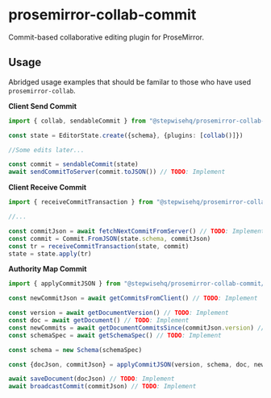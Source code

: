 prosemirror-collab-commit
=========================

Commit-based collaborative editing plugin for ProseMirror.



## Usage

Abridged usage examples that should be familar to those who have used `prosemirror-collab`.

**Client Send Commit**

```typescript
import { collab, sendableCommit } from "@stepwisehq/prosemirror-collab-commit/collab-commit"

const state = EditorState.create({schema}, {plugins: [collab()]})

//Some edits later...

const commit = sendableCommit(state)
await sendCommitToServer(commit.toJSON()) // TODO: Implement
```

**Client Receive Commit**

```typescript
import { receiveCommitTransaction } from "@stepwisehq/prosemirror-collab-commit/collab-commit"

//...

const commitJson = await fetchNextCommitFromServer() // TODO: Implement
const commit = Commit.FromJSON(state.schema, commitJson)
const tr = receiveCommitTransaction(state, commit)
state = state.apply(tr)
```


**Authority Map Commit**

```typescript
import { applyCommitJSON } from "@stepwisehq/prosemirror-collab-commit/apply-commit"

const newCommitJson = await getCommitsFromClient() // TODO: Implement

const version = await getDocumentVersion() // TODO: Implement
const doc = await getDocument() // TODO: Implement
const newCommits = await getDocumentCommitsSince(commitJson.version) // TODO: Implement
const schemaSpec = await getSchemaSpec() // TODO: Implement

const schema = new Schema(schemaSpec)

const {docJson, commitJson} = applyCommitJSON(version, schema, doc, newCommits, newCommitJson)

await saveDocument(docJson) // TODO: Implement
await broadcastCommit(commitJson) // TODO: Implement
```